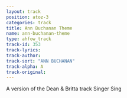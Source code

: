 ```yaml
---
layout: track
position: atoz-3
categories: track
title: Ann Buchanan Theme
name: ann-buchanan-theme
type: ahfow_track
track-id: 353
track-lyrics: 
track-author: 
track-sort: "ANN BUCHANAN"
track-alpha: A
track-original: 
---
```

A version of the Dean & Britta track Singer Sing
